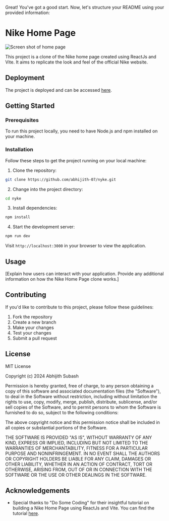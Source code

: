 Great! You've got a good start. Now, let's structure your README using your provided information:

# Nike Home Page

![Screen shot of home page](referrences/screenshot.png)

This project is a clone of the Nike home page created using ReactJs and Vite. It aims to replicate the look and feel of the official Nike website.

## Deployment

The project is deployed and can be accessed [here](put-your-link-here).

## Getting Started

### Prerequisites

To run this project locally, you need to have Node.js and npm installed on your machine.

### Installation

Follow these steps to get the project running on your local machine:

1. Clone the repository:

```bash
git clone https://github.com/abhijith-07/nyke.git
```

2. Change into the project directory:

```bash
cd nyke
```

3. Install dependencies:

```bash
npm install
```

4. Start the development server:

```bash
npm run dev
```

Visit `http://localhost:3000` in your browser to view the application.

## Usage

[Explain how users can interact with your application. Provide any additional information on how the Nike Home Page clone works.]

## Contributing

If you'd like to contribute to this project, please follow these guidelines:

1. Fork the repository
2. Create a new branch
3. Make your changes
4. Test your changes
5. Submit a pull request

## License

MIT License

Copyright (c) 2024 Abhijith Subash

Permission is hereby granted, free of charge, to any person obtaining a copy
of this software and associated documentation files (the "Software"), to deal
in the Software without restriction, including without limitation the rights
to use, copy, modify, merge, publish, distribute, sublicense, and/or sell
copies of the Software, and to permit persons to whom the Software is
furnished to do so, subject to the following conditions:

The above copyright notice and this permission notice shall be included in
all copies or substantial portions of the Software.

THE SOFTWARE IS PROVIDED "AS IS", WITHOUT WARRANTY OF ANY KIND, EXPRESS OR
IMPLIED, INCLUDING BUT NOT LIMITED TO THE WARRANTIES OF MERCHANTABILITY,
FITNESS FOR A PARTICULAR PURPOSE AND NONINFRINGEMENT. IN NO EVENT SHALL THE
AUTHORS OR COPYRIGHT HOLDERS BE LIABLE FOR ANY CLAIM, DAMAGES OR OTHER
LIABILITY, WHETHER IN AN ACTION OF CONTRACT, TORT OR OTHERWISE, ARISING FROM,
OUT OF OR IN CONNECTION WITH THE SOFTWARE OR THE USE OR OTHER DEALINGS IN
THE SOFTWARE.


## Acknowledgements

- Special thanks to "Do Some Coding" for their insightful tutorial on building a Nike Home Page using ReactJs and Vite. You can find the tutorial [here](https://youtu.be/W7up-w1QYpw?si=CJfxkSWegM-Pa4JZ).
